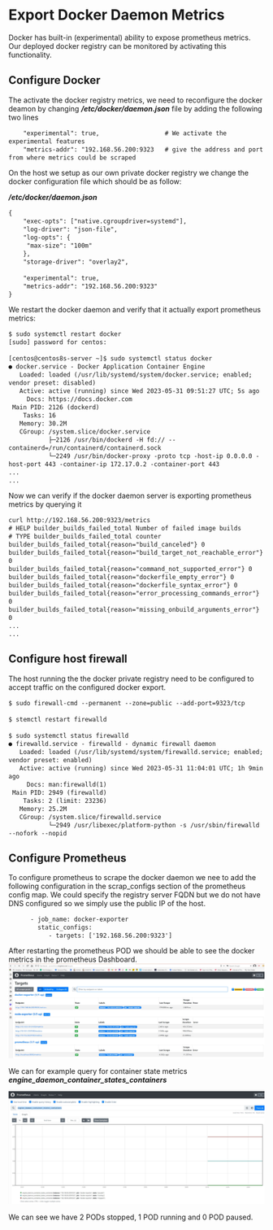 # Export Docker Daemon Metrics
Docker has built-in (experimental) ability to expose prometheus metrics.  
Our deployed docker registry can be monitored by activating this functionality. 

## Configure Docker
The activate the docker registry metrics, we need to reconfigure the docker deamon by changing ***/etc/docker/daemon.json*** file by adding the following two lines
```
    "experimental": true,                  # We activate the experimental features
    "metrics-addr": "192.168.56.200:9323   # give the address and port from where metrics could be scraped
```

On the host we setup as our own private docker registry we change the docker configuration file which should be as follow:

***/etc/docker/daemon.json*** 

```
{
    "exec-opts": ["native.cgroupdriver=systemd"],
    "log-driver": "json-file",
    "log-opts": {
     "max-size": "100m"
    },
    "storage-driver": "overlay2",

    "experimental": true,
    "metrics-addr": "192.168.56.200:9323"
}

```

We restart the docker daemon and verify that it actually export prometheus metrics:
```
$ sudo systemctl restart docker
[sudo] password for centos:

[centos@centos8s-server ~]$ sudo systemctl status docker
● docker.service - Docker Application Container Engine
   Loaded: loaded (/usr/lib/systemd/system/docker.service; enabled; vendor preset: disabled)
   Active: active (running) since Wed 2023-05-31 09:51:27 UTC; 5s ago
     Docs: https://docs.docker.com
 Main PID: 2126 (dockerd)
    Tasks: 16
   Memory: 30.2M
   CGroup: /system.slice/docker.service
           ├─2126 /usr/bin/dockerd -H fd:// --containerd=/run/containerd/containerd.sock
           └─2249 /usr/bin/docker-proxy -proto tcp -host-ip 0.0.0.0 -host-port 443 -container-ip 172.17.0.2 -container-port 443
...
...

```

Now we can verify if the docker daemon server is exporting prometheus metrics by querying it
```
curl http://192.168.56.200:9323/metrics
# HELP builder_builds_failed_total Number of failed image builds
# TYPE builder_builds_failed_total counter
builder_builds_failed_total{reason="build_canceled"} 0
builder_builds_failed_total{reason="build_target_not_reachable_error"} 0
builder_builds_failed_total{reason="command_not_supported_error"} 0
builder_builds_failed_total{reason="dockerfile_empty_error"} 0
builder_builds_failed_total{reason="dockerfile_syntax_error"} 0
builder_builds_failed_total{reason="error_processing_commands_error"} 0
builder_builds_failed_total{reason="missing_onbuild_arguments_error"} 0
...
...
```

## Configure host firewall
The host running the the docker private registry need to be configured to accept traffic on the configured docker export. 

```
$ sudo firewall-cmd --permanent --zone=public --add-port=9323/tcp

$ stemctl restart firewalld

$ sudo systemctl status firewalld
● firewalld.service - firewalld - dynamic firewall daemon
   Loaded: loaded (/usr/lib/systemd/system/firewalld.service; enabled; vendor preset: enabled)
   Active: active (running) since Wed 2023-05-31 11:04:01 UTC; 1h 9min ago
     Docs: man:firewalld(1)
 Main PID: 2949 (firewalld)
    Tasks: 2 (limit: 23236)
   Memory: 25.2M
   CGroup: /system.slice/firewalld.service
           └─2949 /usr/libexec/platform-python -s /usr/sbin/firewalld --nofork --nopid

```

## Configure Prometheus
To configure prometheus to scrape the docker daemon we nee to add the following configuration in the scrap_configs section of the prometheus config map. 
We could specify the registry server FQDN but we do not have DNS configured so we simply use the public IP of the host.

```
      - job_name: docker-exporter
        static_configs:
           - targets: ['192.168.56.200:9323']

```
After restarting the prometheus POD we should be able to see the docker metrics in the prometheus Dashboard. 
![Doker Exporter](../../../doc/DockerExporter-01.JPG)

We can for example query for container state metrics ***engine_daemon_container_states_containers***

![Doker Exporter](../../../doc/DockerExporter-02.JPG)

We can see we have 2 PODs stopped, 1 POD running and 0 POD paused.
